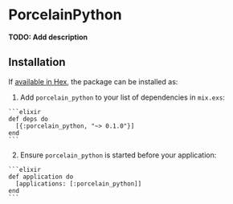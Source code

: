 # PorcelainPython

**TODO: Add description**

## Installation

If [available in Hex](https://hex.pm/docs/publish), the package can be installed as:

  1. Add `porcelain_python` to your list of dependencies in `mix.exs`:

    ```elixir
    def deps do
      [{:porcelain_python, "~> 0.1.0"}]
    end
    ```

  2. Ensure `porcelain_python` is started before your application:

    ```elixir
    def application do
      [applications: [:porcelain_python]]
    end
    ```

